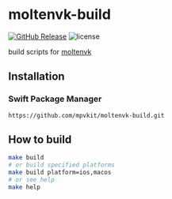 # moltenvk-build

[![GitHub Release](https://img.shields.io/github/v/release/mpvkit/moltenvk-build)](https://github.com/mpvkit/moltenvk-build/releases)
![license](https://img.shields.io/github/license/mpvkit/moltenvk-build)

build scripts for [moltenvk](https://github.com/KhronosGroup/MoltenVK)

## Installation

### Swift Package Manager

```
https://github.com/mpvkit/moltenvk-build.git
```

## How to build

```bash
make build
# or build specified platforms 
make build platform=ios,macos
# or see help
make help
```
